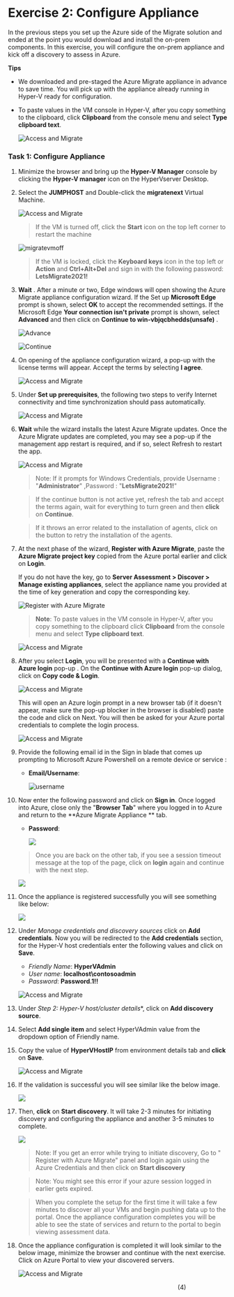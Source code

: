 # Exercise 2: Configure Appliance

In the previous steps you set up the Azure side of the Migrate solution and ended at the point you would download and install the on-prem components.  In this exercise, you will configure the on-prem appliance and kick off a discovery to assess in Azure.

**Tips**
  * We downloaded and pre-staged the Azure Migrate appliance in advance to save time.  You will pick up with the appliance already running in Hyper-V ready for configuration.
  * To paste values in the VM console in Hyper-V, after you copy something to the clipboard, click **Clipboard** from the console menu and select **Type clipboard text**.

    ![Access and Migrate](image/discoverassess-9.1.png)

### Task 1: Configure Appliance

1. Minimize the browser and bring up the **Hyper-V Manager** console by clicking the **Hyper-V manager** icon on the HyperVserver Desktop.

1. Select the **JUMPHOST** and Double-click the **migratenext** Virtual Machine.

    ![Access and Migrate](image/discoverassess-6.png)

	>If the VM is turned off, click the **Start** icon on the top left corner to restart the machine
	
	![migratevmoff](image/migratevmoff.png)
	
	>If the VM is locked, click the **Keyboard keys** icon in the top left or **Action** and **Ctrl+Alt+Del** and sign in with the following password: **LetsMigrate2021!**

1. **Wait** . After a minute or two, Edge windows will open showing the Azure Migrate appliance configuration wizard. If the Set up **Microsoft Edge** prompt is shown, select **OK** to accept the recommended settings. If the Microsoft Edge **Your connection isn't private** prompt is shown, select **Advanced** and then click on **Continue to win-vbjqcbhedds(unsafe)** .
   
   ![Advance](image/advanced.png)

   ![Continue](image/continueto.png)

1. On opening of the appliance configuration wizard, a pop-up with the license terms will appear. Accept the terms by selecting **I agree**.
	
   ![Access and Migrate](image/discoverassess-7.png)

1. Under **Set up prerequisites**, the following two steps to verify Internet connectivity and time synchronization should pass automatically.
  
   ![Access and Migrate](image/discoverassess-8.png)
	
1. **Wait** while the wizard installs the latest Azure Migrate updates. Once the Azure Migrate updates are completed, you may see a pop-up if the management app restart is required, and if so, select Refresh to restart the app.

   ![Access and Migrate](image/discoverassess-9.png)

	>Note: If it prompts for Windows Credentials, provide Username : "**Administrator**" ,Password : "**LetsMigrate2021!**" 
	
	>If the continue button is not active yet, refresh the tab and accept the terms again, wait for everything to turn green and then **click** on **Continue**.
	
	>If it throws an error related to the installation of agents, click on the button to retry the installation of the agents.
	 
1. At the next phase of the wizard, **Register with Azure Migrate**, paste the **Azure Migrate project key** copied from the Azure portal earlier and click on **Login**. 

   If you do not have the key, go to **Server Assessment > Discover > Manage existing appliances**, select the appliance name you provided at the time of key generation and copy the corresponding key.
 
   ![Register with Azure Migrate](image/providemigratekey.png)

    >**Note**: To paste values in the VM console in Hyper-V, after you copy something to the clipboard click **Clipboard** from the console menu and select **Type clipboard text**. 
  
    ![Access and Migrate](image/discoverassess-9.1.png)
   
1. After you select **Login**, you will be presented with a **Continue with Azure login** pop-up . On the **Continue with Azure login** pop-up dialog, click on **Copy code & Login**.

   ![Access and Migrate](image/discoverassess-10.png)
   
   This will open an Azure login prompt in a new browser tab (if it doesn't appear, make sure the pop-up blocker in the browser is disabled) paste the code and click on Next. You will then be asked for your Azure portal credentials to complete the login process.
   
   ![Access and Migrate](image/discoverassess-11.png)

1. Provide the following email id in the Sign in blade that comes up prompting to Microsoft Azure Powershell on a remote device or service :
   * **Email/Username**: <inject key="AzureAdUserEmail"></inject>
	   
	 ![username](image/azureusername.png)
	 
1. Now enter the following password and click on **Sign in**. Once logged into Azure, close only the "**Browser Tab**" where you logged in to Azure and return to the **Azure Migrate Appliance ** tab.
   * **Password**: <inject key="AzureAdUserPassword"></inject>	
   
        ![](image/azurepassword.png)	
   
   > Once you are back on the other tab, if you see a session timeout message at the top of the page, click on **login** again and continue with the next step.
   
      ![](image/loginagain.png)

1. Once the appliance is registered successfully you will see something like below:

     ![](image/appliance.png)
   
1. Under *Manage credentials and discovery sources* click on **Add credentials**. Now you will be redirected to the **Add credentials** section, for the Hyper-V host credentials enter the following values and click on **Save**.
	        
      * *Friendly Name*: **HyperVAdmin**
      * *User name*: **localhost\contosoadmin**
      * *Password*: **Password.1!!**	

   ![Access and Migrate](image/discoverassess-12.png)
   
1. Under *Step 2: Hyper-V host/cluster details**, click on **Add discovery source**.

1. Select **Add single item** and select HyperVAdmin value from the dropdown option of Friendly name.

1. Copy the value of **HyperVHostIP** from environment details tab and **click** on **Save**.

   ![Access and Migrate](image/discoverassess-13.png)

1. If the validation is successful you will see similar like the below image.

   ![](image/validationsuccess.png)

1. Then, **click** on **Start discovery**. It will take 2-3 minutes for initiating discovery and configuring the appliance and another 3-5 minutes to complete.

   ![](image/startdiscovery.png)
           
	>Note: If you get an error while trying to initiate discovery, Go to " Register with Azure Migrate" panel and login again using the Azure Credentials and then click on **Start discovery**

	>Note: You might see this error if your azure session logged in earlier gets expired.
	
	>When you complete the setup for the first time it will take a few minutes to discover all your VMs and begin pushing data up to the portal. Once the appliance configuration completes you will be able to see the state of services and return to the portal to begin viewing assessment data. 

1. Once the appliance configuration is completed it will look similar to the below image, minimize the browser and continue with the next exercise. Click on Azure Portal to view your discovered servers.   

   ![Access and Migrate](image/discoverassess-14.png)

&nbsp;&nbsp;&nbsp;&nbsp;&nbsp;&nbsp;&nbsp;&nbsp;&nbsp;&nbsp;&nbsp;&nbsp;&nbsp;&nbsp;&nbsp;&nbsp;&nbsp;&nbsp;&nbsp;&nbsp;&nbsp;&nbsp;&nbsp;&nbsp;&nbsp;&nbsp;&nbsp;&nbsp;&nbsp;&nbsp;&nbsp;&nbsp;&nbsp;&nbsp;&nbsp;&nbsp;&nbsp;&nbsp;&nbsp;&nbsp;&nbsp;&nbsp;&nbsp;&nbsp;&nbsp;&nbsp;&nbsp;&nbsp;&nbsp;&nbsp;&nbsp;&nbsp;&nbsp;&nbsp;&nbsp;&nbsp;&nbsp;&nbsp;&nbsp;&nbsp;&nbsp;&nbsp;&nbsp;&nbsp;&nbsp;&nbsp;&nbsp;&nbsp;&nbsp;&nbsp;&nbsp;&nbsp;&nbsp;&nbsp;&nbsp;&nbsp;&nbsp;&nbsp;&nbsp;&nbsp;&nbsp;&nbsp;&nbsp;&nbsp;&nbsp;&nbsp;&nbsp;&nbsp;&nbsp;&nbsp;&nbsp;&nbsp;&nbsp;&nbsp;&nbsp;&nbsp;&nbsp;&nbsp;&nbsp;(4)

